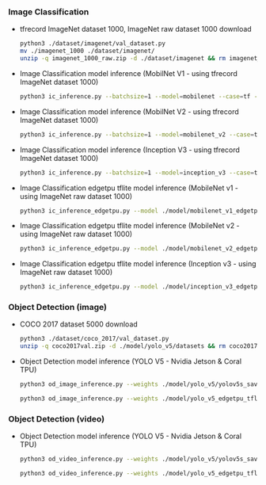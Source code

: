 ### Image Classification

- tfrecord ImageNet dataset 1000, ImageNet raw dataset 1000 download
    
    ```bash
    python3 ./dataset/imagenet/val_dataset.py
    mv ./imagenet_1000 ./dataset/imagenet/
    unzip -q imagenet_1000_raw.zip -d ./dataset/imagenet && rm imagenet_1000_raw.zip
    ```
    
- Image Classification model inference (MobilNet V1 - using tfrecord ImageNet dataset 1000)
    
    ```bash
    python3 ic_inference.py --batchsize=1 --model=mobilenet --case=tf --quantization=FP32 --engines=1 --img_size=224
    ```
    
- Image Classification model inference (MobilNet V2 - using tfrecord ImageNet dataset 1000)
    
    ```bash
    python3 ic_inference.py --batchsize=1 --model=mobilenet_v2 --case=tf --quantization=FP32 --engines=1 --img_size=224
    ```
    
- Image Classification model inference (Inception V3 - using tfrecord ImageNet dataset 1000)
    
    ```bash
    python3 ic_inference.py --batchsize=1 --model=inception_v3 --case=tf --quantization=FP32 --engines=1 --img_size=299
    ```

- Image Classification edgetpu tflite model inference (MobileNet v1 - using ImageNet raw dataset 1000)

    ```bash 
    python3 ic_inference_edgetpu.py --model ./model/mobilenet_v1_edgetpu_tflite/tf2_mobilenet_v1_1.0_224_ptq_edgetpu.tflite  --labels ./dataset/imagenet/imagenet_metadata.txt
    ```

- Image Classification edgetpu tflite model inference (MobileNet v2 - using ImageNet raw dataset 1000)

    ```bash 
    python3 ic_inference_edgetpu.py --model ./model/mobilenet_v2_edgetpu_tflite/tf2_mobilenet_v2_1.0_224_ptq_edgetpu.tflite  --labels ./dataset/imagenet/imagenet_metadata.txt
    ```

- Image Classification edgetpu tflite model inference (Inception v3 - using ImageNet raw dataset 1000)

    ```bash
    python3 ic_inference_edgetpu.py --model ./model/inception_v3_edgetpu_tflite/inceptionv3_edgetpu.tflite  --labels ./dataset/imagenet/imagenet_metadata.txt
    ```


### Object Detection (image)

- COCO 2017 dataset 5000 download
    
    ```bash
    python3 ./dataset/coco_2017/val_dataset.py
    unzip -q coco2017val.zip -d ./model/yolo_v5/datasets && rm coco2017val.zip
    ```

- Object Detection model inference (YOLO V5 - Nvidia Jetson & Coral TPU)

    ```bash
    python3 od_image_inference.py --weights ./model/yolo_v5/yolov5s_saved_model_FP32 --data ./model/yolo_v5/coco.yaml --batch-size 1
    ```
    ```bash
    python3 od_image_inference.py --weights ./model/yolo_v5_edgetpu_tflite/yolov5s-int8_edgetpu.tflite --data ./model/yolo_v5/coco.yaml --batch-size 1
    ```
    
### Object Detection (video)

- Object Detection model inference (YOLO V5 - Nvidia Jetson & Coral TPU)

    ```bash
    python3 od_video_inference.py --weights ./model/yolo_v5/yolov5s_saved_model_FP32  --source ./dataset/video/road.mp4 --data ./model/yolo_v5/coco.yaml
    ```
    ```bash
    python3 od_video_inference.py --weights ./model/yolo_v5_edgetpu_tflite/yolov5s-int8_edgetpu.tflite  --source ./dataset/video/road.mp4 --data ./model/yolo_v5/coco.yaml
    ```
